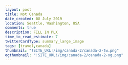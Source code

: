 ```yaml
---
layout: post
title: Not Canada
date_created: 08 July 2019
location: Seattle, Washington, USA
comments: true
description: FILL IN PLX
time_to_read_estimate: 7
twitterCardType: summary_large_image
tags: [travel,canada]
thumbnail: "!SITE_URL!/img/canada-2/canada-2-tw.png"
ogthumbnail: "!SITE_URL!/img/canada-2/canada-2-og.png"
---
```



